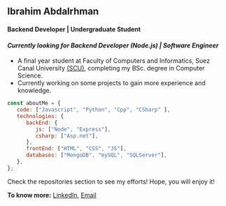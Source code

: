
## Ibrahim Abdalrhman


#### Backend Developer | Undergraduate Student
#### *Currently looking for Backend Developer (Node.js) | Software Engineer*
- A final year student at Faculty of Computers and Informatics, Suez Canal University [(SCU)](http://suez.edu.eg), completing my BSc. degree in Computer Science. 
- Currently working on some projects to gain more experience and knowledge.



```javascript
const aboutMe = {
   code: ["Javascript", "Python", "Cpp", "CSharp" ],
   technologies: {
      backEnd: {
         js: ["Node", "Express"],
         csharp: ["Asp.net"],
      },
      frontEnd: ["HTML", "CSS", "JS"],
      databases: ["MongoDB", "mySQL", "SQLServer"],
   },
};
```



Check the repositories section to see my efforts! Hope, you will enjoy it!

**To know more:**  [LinkedIn](https://www.linkedin.com/in/ibrahimabdalrhman), [Email](mailto:ibrahimabdalrhman20@gmail.com)

